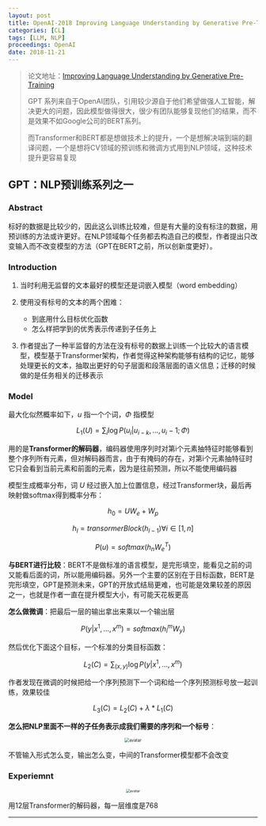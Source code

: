 ```yaml
---
layout: post
title: OpenAI-2018 Improving Language Understanding by Generative Pre-Training
categories: [CL]
tags: [LLM, NLP]
proceedings: OpenAI
date: 2018-11-21
---
```


> 论文地址：[Improving Language Understanding by Generative Pre-Training](https://cdn.openai.com/research-covers/language-unsupervised/language_understanding_paper.pdf)
>
> GPT 系列来自于OpenAI团队，引用较少源自于他们希望做强人工智能，解决更大的问题，因此模型做得很大，很少有团队能够复现他们的结果，而不是效果不如Google公司的BERT系列。
>
> 而Transformer和BERT都是想做技术上的提升，一个是想解决端到端的翻译问题，一个是想将CV领域的预训练和微调方式用到NLP领域，这种技术提升更容易复现

## GPT：NLP预训练系列之一

### Abstract

 标好的数据是比较少的，因此这么训练比较难，但是有大量的没有标注的数据，用预训练的方法或许更好。在NLP领域每个任务都去构造自己的模型，作者提出只改变输入而不改变模型的方法（GPT在BERT之前，所以创新度更好）。

### Introduction

1. 当时利用无监督的文本最好的模型还是词嵌入模型（word embedding）
2. 使用没有标号的文本的两个困难：

   - 到底用什么目标优化函数
   - 怎么样把学到的优秀表示传递到子任务上
3. 作者提出了一种半监督的方法在没有标号的数据上训练一个比较大的语言模型，模型基于Transformer架构，作者觉得这种架构能够有结构的记忆，能够处理更长的文本，抽取出更好的句子层面和段落层面的语义信息；迁移的时候做的是任务相关的迁移表示

### Model

最大化似然概率如下，$u$ 指一个个词，$\Phi$ 指模型

$$
L_1(U)=\sum_i \log P(u_i|u_{i-k},...,u_i-1;\Phi)
$$

用的是**Transformer的解码器**，编码器使用序列时对第i个元素抽特征时能够看到整个序列所有元素，但对解码器而言，由于有掩码的存在，对第i个元素抽特征时它只会看到当前元素和前面的元素，因为是往前预测，所以不能使用编码器

模型生成概率分布，词 $U$ 经过嵌入加上位置信息，经过Transformer块，最后再映射做softmax得到概率分布：

$$
h_0=UW_e+W_p
$$

$$
h_l=transormerBlock(h_{l-1})\forall i\in [1,n]
$$

$$
P(u)=softmax(h_nW_e^T)
$$

**与BERT进行比较**：BERT不是做标准的语言模型，是完形填空，能看见之前的词又能看后面的词，所以能用编码器。另外一个主要的区别在于目标函数，BERT是完形填空，GPT是预测未来，GPT的开放式结局更难，也可能是效果较差的原因之一，也就是作者一直在提升模型大小，有可能天花板更高

**怎么做微调**：把最后一层的输出拿出来乘以一个输出层

$$
P(y|x^1,...,x^m)=softmax(h_l^mW_y)
$$

然后优化下面这个目标，一个标准的分类目标函数：

$$
L_2 (C)=\sum_{(x,y)}\log P(y|x^1,...,x^m)
$$

作者发现在微调的时候把给一个序列预测下一个词和给一个序列预测标号放一起训练，效果较佳

$$
L_3 (C)=L_2 (C)+\lambda * L_1 (C)
$$

**怎么把NLP里面不一样的子任务表示成我们需要的序列和一个标号**：

<div align="center"><img src="https://blog-img-1259433191.cos.ap-shanghai.myqcloud.com/GPT/GPT-img1.png" alt="avatar" style="zoom:60%;" /></div>

不管输入形式怎么变，输出怎么变，中间的Transformer模型都不会改变

### Experiemnt

<div align="center"><img src="https://blog-img-1259433191.cos.ap-shanghai.myqcloud.com/GPT/GPT-img2.png" alt="avatar" style="zoom:50%;" /></div>

用12层Transformer的解码器，每一层维度是768

<HR align=left color=#987cb9 SIZE=1>


